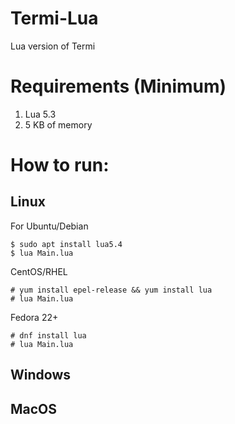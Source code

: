 # Termi-Lua
Lua version of Termi

# Requirements (Minimum)

1. Lua 5.3
2. 5 KB of memory

# How to run:

## Linux

For Ubuntu/Debian
```
$ sudo apt install lua5.4
$ lua Main.lua
```

CentOS/RHEL
```
# yum install epel-release && yum install lua
# lua Main.lua
```

Fedora 22+

```
# dnf install lua
# lua Main.lua
```

## Windows

## MacOS
